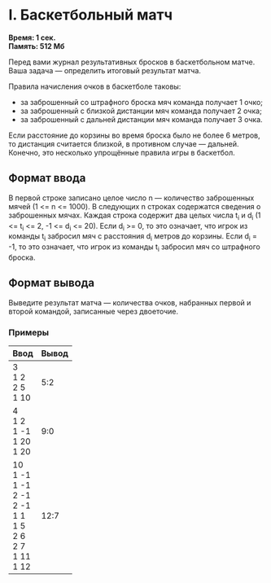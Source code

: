 <h1 class="title">I. Баскетбольный матч</h1>
<p><b>Время: 1 сек.<br>Память: 512 Мб</b></p>
<p>Перед вами журнал результативных бросков в баскетбольном матче. Ваша задача — определить итоговый результат матча.</p>
<p>Правила начисления очков в баскетболе таковы:</p>
<ul>
    <li>за заброшенный со штрафного броска мяч команда получает 1 очко;</li>
    <li>за заброшенный с близкой дистанции мяч команда получает 2 очка;</li>
    <li>за заброшенный с дальней дистанции мяч команда получает 3 очка.</li>
</ul>
<p>Если расстояние до корзины во время броска было не более 6 метров, то дистанция считается близкой, в противном случае — дальней. Конечно, это несколько упрощённые правила игры в баскетбол.</p>
<h2>Формат ввода</h2>
<p>В первой строке записано целое число n — количество заброшенных мячей (1 <= n <= 1000). В следующих n строках содержатся сведения о заброшенных мячах.
Каждая строка содержит два целых числа t<sub>i</sub> и d<sub>i</sub> (1 <= t<sub>i</sub> <= 2, -1 <= d<sub>i</sub> <= 20). Если d<sub>i</sub> >= 0,
то это означает, что игрок из команды t<sub>i</sub> забросил мяч с расстояния d<sub>i</sub> метров до корзины. Если d<sub>i</sub> = -1, то это означает, что игрок из команды t<sub>i</sub> забросил мяч со штрафного броска.</p>
<h2>Формат вывода</h2>
<p>Выведите результат матча — количества очков, набранных первой и второй командой, записанные через двоеточие.</p>
<h3>Примеры</h3>
<table class="sample-tests">
  <thead>
     <tr>
        <th>Ввод</th>
        <th>Вывод</th>
     </tr>
  </thead>
  <tbody>
     <tr>
        <td>3<br>
            1 2<br>
            2 5<br>
            1 10</td>
        <td>5:2</td>
     </tr>
     <tr>
        <td>4<br>
            1 2<br>
            1 -1<br>
            1 20<br>
            1 20</td>
        <td>9:0</td>
     </tr>
     <tr>
        <td>10<br>
            1 -1<br>
            1 -1<br>
            2 -1<br>
            2 -1<br>
            1 1<br>
            1 5<br>
            2 6<br>
            2 7<br>
            1 11<br>
            1 12</td>
        <td>12:7</td>
     </tr>
  </tbody>
</table>